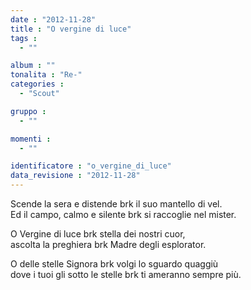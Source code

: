 ```yaml
---
date : "2012-11-28"
title : "O vergine di luce"
tags : 
  - ""

album : ""
tonalita : "Re-"
categories : 
  - "Scout"

gruppo : 
  - ""

momenti : 
  - ""

identificatore : "o_vergine_di_luce"
data_revisione : "2012-11-28"
---
```

  
  
Scende la sera e distende brk il suo mantello di vel.  
Ed il campo, calmo e silente brk si raccoglie nel mister.  
  
  
O Vergine di luce brk stella dei nostri cuor,  
ascolta la preghiera brk Madre degli esplorator.  
  
  
O delle stelle Signora brk volgi lo sguardo quaggiù  
dove i tuoi gli sotto le stelle brk ti ameranno sempre più.  
  
  
  
